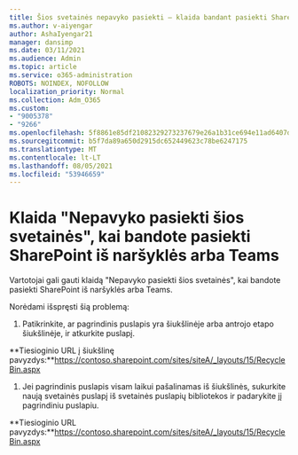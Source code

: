 ```yaml
---
title: Šios svetainės nepavyko pasiekti – klaida bandant pasiekti SharePoint iš naršyklės arba Teams
ms.author: v-aiyengar
author: AshaIyengar21
manager: dansimp
ms.date: 03/11/2021
ms.audience: Admin
ms.topic: article
ms.service: o365-administration
ROBOTS: NOINDEX, NOFOLLOW
localization_priority: Normal
ms.collection: Adm_O365
ms.custom:
- "9005378"
- "9266"
ms.openlocfilehash: 5f8861e85df21082329273237679e26a1b31ce694e11ad6407d4690d7caf2fc9
ms.sourcegitcommit: b5f7da89a650d2915dc652449623c78be6247175
ms.translationtype: MT
ms.contentlocale: lt-LT
ms.lasthandoff: 08/05/2021
ms.locfileid: "53946659"
---
```

# <a name="this-site-cant-be-reached-error-when-trying-to-access-sharepoint-site-from-browser-or-teams"></a>Klaida "Nepavyko pasiekti šios svetainės", kai bandote pasiekti SharePoint iš naršyklės arba Teams

Vartotojai gali gauti klaidą "Nepavyko pasiekti šios svetainės", kai bandote pasiekti SharePoint iš naršyklės arba Teams. 

Norėdami išspręsti šią problemą: 

1. Patikrinkite, ar pagrindinis puslapis yra šiukšlinėje arba antrojo etapo šiukšlinėje, ir atkurkite puslapį.

**Tiesioginio URL į šiukšlinę pavyzdys:**https://contoso.sharepoint.com/sites/siteA/_layouts/15/RecycleBin.aspx

1. Jei pagrindinis puslapis visam laikui pašalinamas iš šiukšlinės, sukurkite naują svetainės puslapį iš svetainės puslapių bibliotekos ir padarykite jį pagrindiniu puslapiu. 

**Tiesioginio URL pavyzdys:**https://contoso.sharepoint.com/sites/siteA/_layouts/15/RecycleBin.aspx